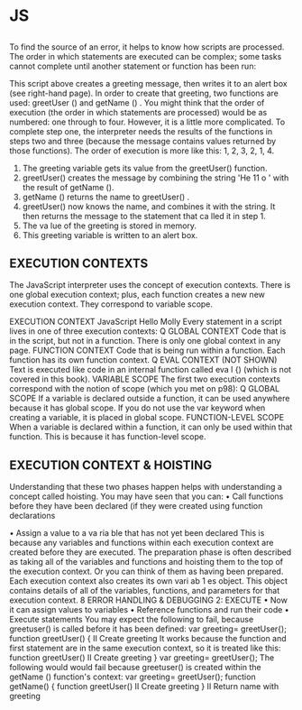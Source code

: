 # JS 
## 

To find the source of an error, it helps to know how scripts are processed.
The order in which statements are executed can be complex; some tasks
cannot complete until another statement or function has been run:

This script above creates a greeting message, then
writes it to an alert box (see right-hand page). In
order to create that greeting, two functions are used:
greetUser () and getName () .
You might think that the order of execution (the
order in which statements are processed) would be
as numbered: one through to four. However, it is a
little more complicated.
To complete step one, the interpreter needs the
results of the functions in steps two and three
(because the message contains values returned by
those functions). The order of execution is more like
this: 1, 2, 3, 2, 1, 4.

1. The greeting variable gets its value from the
greetUser() function.
2. greetUser() creates the message by combining
the string 'He 11 o ' with the result of getName ().
3. getName () returns the name to greetUser() .
2. greetUser() now knows the name, and combines
it with the string. It then returns the message to the
statement that ca lled it in step 1.
1. The va lue of the greeting is stored in memory.
4. This greeting variable is written to an alert box.

## EXECUTION CONTEXTS

The JavaScript interpreter uses the concept of execution contexts.
There is one global execution context; plus, each function creates a new
new execution context. They correspond to variable scope.

EXECUTION CONTEXT
JavaScript
Hello Molly
Every statement in a script lives in one of three
execution contexts:
Q GLOBAL CONTEXT
Code that is in the script, but not in a function.
There is only one global context in any page.
FUNCTION CONTEXT
Code that is being run within a function.
Each function has its own function context.
Q EVAL CONTEXT (NOT SHOWN)
Text is executed like code in an internal function
called eva l {) (which is not covered in this book).
VARIABLE SCOPE
The first two execution contexts correspond with the
notion of scope (which you met on p98):
Q GLOBAL SCOPE
If a variable is declared outside a function, it can
be used anywhere because it has global scope.
If you do not use the var keyword when creating
a variable, it is placed in global scope.
FUNCTION-LEVEL SCOPE
When a variable is declared within a function,
it can only be used within that function. This is
because it has function-level scope.

## EXECUTION CONTEXT & HOISTING

Understanding that these two phases happen helps
with understanding a concept called hoisting. You
may have seen that you can:
• Call functions before they have been declared
(if they were created using function declarations

• Assign a value to a va ria ble that has not yet been
declared
This is because any variables and functions within
each execution context are created before they are
executed.
The preparation phase is often described as taking
all of the variables and functions and hoisting them
to the top of the execution context. Or you can think
of them as having been prepared.
Each execution context also creates its own
vari ab 1 es object. This object contains details of all
of the variables, functions, and parameters for that
execution context.
8 ERROR HANDLING & DEBUGGING
2: EXECUTE
• Now it can assign values to variables
• Reference functions and run their code
• Execute statements
You may expect the following to fail, because
greetuser() is called before it has been defined:
var greeting= greetUser{);
function greetUser() {
II Create greeting
It works because the function and first statement are
in the same execution context, so it is treated like this:
function greetUser()
II Create greeting
}
var greeting= greetUser{);
The following would would fail because greetuser()
is created within the getName () function's context:
var greeting= greetUser();
function getName() {
function greetUser()
II Create greeting
}
II Return name with greeting

